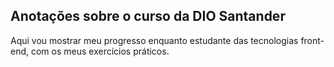 ## Anotações sobre o curso da DIO Santander

Aqui vou mostrar meu progresso enquanto estudante das tecnologias front-end, com os meus exercícios práticos.
